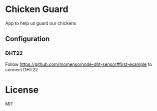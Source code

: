 # Chicken Guard

App to help us guard our chickens

## Configuration

### DHT22

Follow https://github.com/momenso/node-dht-sensor#first-example to connect DHT22

# License

MIT
